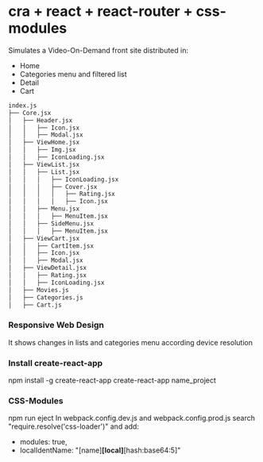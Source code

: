 # cra + react + react-router + css-modules

Simulates a Video-On-Demand front site distributed in:
* Home
* Categories menu and filtered list
* Detail
* Cart
```bash
index.js
├── Core.jsx 
│   ├── Header.jsx  
│   │   ├── Icon.jsx
│   │   ├── Modal.jsx
│   ├── ViewHome.jsx
│   │   ├── Img.jsx
│   │   ├── IconLoading.jsx
│   ├── ViewList.jsx  
│   │   ├── List.jsx
│   │   │   ├── IconLoading.jsx
│   │   │   ├── Cover.jsx 
│   │   │   │   ├── Rating.jsx  
│   │   │   │   ├── Icon.jsx 
│   │   ├── Menu.jsx
│   │   │   ├── MenuItem.jsx
│   │   ├── SideMenu.jsx
│   │   │   ├── MenuItem.jsx
│   ├── ViewCart.jsx  
│   │   ├── CartItem.jsx 
│   │   ├── Icon.jsx
│   │   ├── Modal.jsx
│   ├── ViewDetail.jsx   
│   │   ├── Rating.jsx 
│   │   ├── IconLoading.jsx 
│   ├── Movies.js  
│   ├── Categories.js
│   ├── Cart.js
```
### Responsive Web Design
It shows changes in lists and categories menu according device resolution

### Install create-react-app
npm install -g create-react-app
create-react-app name_project

### CSS-Modules
npm run eject
In webpack.config.dev.js and webpack.config.prod.js search "require.resolve('css-loader')" and add:
* modules: true,
* localIdentName: "[name]__[local]__[hash:base64:5]"


